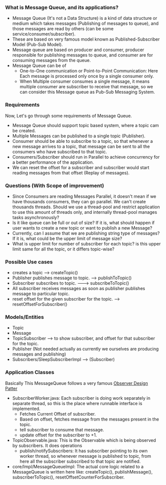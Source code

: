 ### What is Message Queue, and its applications?
* Message Queue (It's not a Data Structure) is a kind of data structure or medium which takes messages (Publishing of messages 
to queue), and those messages are read by others (can be some service/consumer/subscriber).
* These are based on very famous model known as Published-Subscriber Model (Pub-Sub Model). 
* Message queue are based on producer and consumer, producer responsible for publishing messages to queue, and consumer are for
  consuming messages from the queue.
* Message Queue can be of
  * One-to-One communication or Point-to-Point Communication: Here Each message is processed only once by a single consumer only.
  * When Multiple consumer consumes a single message, it means multiple consumer are subscriber to receive that message, so we 
  can consider this Message queue as Pub-Sub Messaging System.

### Requirements
Now, Let's go through some requirements of Message Queue.
* Message Queue should support topic based system, where a topic cam be created.
* Multiple Messages can be published to a single topic (Publisher).
* Consumer should be able to subscribe to a topic, so that whenever a new message arrives to a topic, that message can be sent to
    all the consumers who have subscribed to that topic.
* Consumers/Subscriber should run in Parallel to achieve concurrency for a better performance of the application.
* We can reset the offset for a subscriber and subscriber would start reading messages from that offset (Replay of messages).

### Questions (With Scope of improvement)
* Since Consumers are reading Messages Parallel, it doesn't mean if we have thousands consumers, they can go parallel. We can't
create thousands threads. Should we use a thread-pool and restrict application to use this amount of threads only, and internally
thread-pool manages tasks asynchronously?    
* Is it like queue can be full or out of size? If it is, what should happen if user wants to create a new topic or 
want to publish a new Message?
* Currently, can I assume that we are publishing string type of messages? If it is, what could be the upper limit of message size?
* What is upper limit for number of subscriber for each topic? is this upper limit same for all the topic, or it differs topic-wise?

### Possible Use cases
* creates a topic --> createTopic()
* Publisher publishes message to topic.  --> publishToTopic()
* Subscriber subscribes to topic.  ---> subscribeToTopic()
* All subscriber receives messages as soon as publisher publishes message to particular topic.
* reset offset for the given subscriber for the topic. --> resetOffsetForSubscriber()

### Models/Entities
* Topic
* Message
* TopicSubscriber --> to show subscriber, and offset for that subscriber for the topic.
* Publisher  (Not needed actually as currently we ourselves are producing messages and publishing)
* Subscribers/SleepSubscriberImpl  --> (Subscriber)

### Application Classes
Basically This MessageQueue follows a very famous [Observer Design Patter](./../../Behavioral_Desing_pattern/Observer)
* SubscriberWorker.java: Each subscriber is doing work separately in separate thread, so this is the place where runnable interface 
  is implemented. 
  * Fetches Current Offset of subscriber.
  * Based on offset, fetches message from the messages present in the topic.
  * tell subscriber to consume that message.
  * update offset for the subscriber to +1.
* TopicObservable.java: This is the Observable which is being observed by subscribers. It does operations
  * publish/notifySubscribers: It has subscriber pointing to its own worker thread, so whenever message is published to topic, from here all the
            subscriber subscribed to that topic are notified.
* core/Impl/MessageQueueImpl: The actual core logic related to a MessageQueue is written here like: createTopic(), publishMessage(),
        subscriberToTopic(), resetOffsetCounterForSubscriber.




